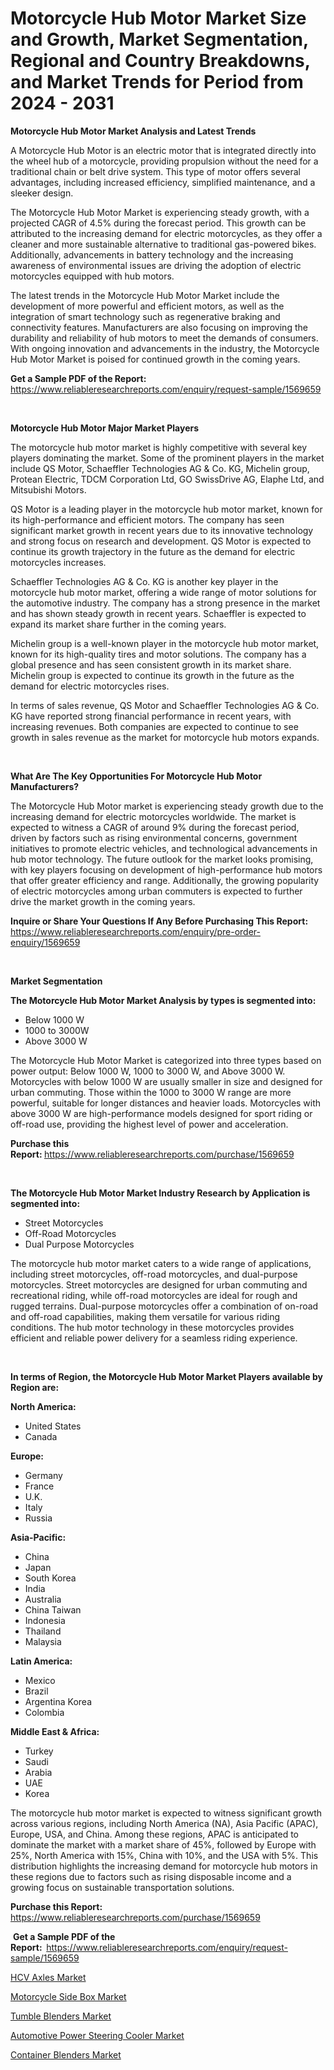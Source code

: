 <p><h1>Motorcycle Hub Motor Market Size and Growth, Market Segmentation, Regional and Country Breakdowns, and Market Trends for Period from 2024 -  2031</h1></p><p><strong>Motorcycle Hub Motor Market Analysis and Latest Trends</strong></p>
<p><p>A Motorcycle Hub Motor is an electric motor that is integrated directly into the wheel hub of a motorcycle, providing propulsion without the need for a traditional chain or belt drive system. This type of motor offers several advantages, including increased efficiency, simplified maintenance, and a sleeker design.</p><p>The Motorcycle Hub Motor Market is experiencing steady growth, with a projected CAGR of 4.5% during the forecast period. This growth can be attributed to the increasing demand for electric motorcycles, as they offer a cleaner and more sustainable alternative to traditional gas-powered bikes. Additionally, advancements in battery technology and the increasing awareness of environmental issues are driving the adoption of electric motorcycles equipped with hub motors.</p><p>The latest trends in the Motorcycle Hub Motor Market include the development of more powerful and efficient motors, as well as the integration of smart technology such as regenerative braking and connectivity features. Manufacturers are also focusing on improving the durability and reliability of hub motors to meet the demands of consumers. With ongoing innovation and advancements in the industry, the Motorcycle Hub Motor Market is poised for continued growth in the coming years.</p></p>
<p><strong>Get a Sample PDF of the Report:&nbsp;</strong> <a href="https://www.reliableresearchreports.com/enquiry/request-sample/1569659">https://www.reliableresearchreports.com/enquiry/request-sample/1569659</a></p>
<p>&nbsp;</p>
<p><strong>Motorcycle Hub Motor Major Market Players</strong></p>
<p><p>The motorcycle hub motor market is highly competitive with several key players dominating the market. Some of the prominent players in the market include QS Motor, Schaeffler Technologies AG & Co. KG, Michelin group, Protean Electric, TDCM Corporation Ltd, GO SwissDrive AG, Elaphe Ltd, and Mitsubishi Motors.</p><p>QS Motor is a leading player in the motorcycle hub motor market, known for its high-performance and efficient motors. The company has seen significant market growth in recent years due to its innovative technology and strong focus on research and development. QS Motor is expected to continue its growth trajectory in the future as the demand for electric motorcycles increases.</p><p>Schaeffler Technologies AG & Co. KG is another key player in the motorcycle hub motor market, offering a wide range of motor solutions for the automotive industry. The company has a strong presence in the market and has shown steady growth in recent years. Schaeffler is expected to expand its market share further in the coming years.</p><p>Michelin group is a well-known player in the motorcycle hub motor market, known for its high-quality tires and motor solutions. The company has a global presence and has seen consistent growth in its market share. Michelin group is expected to continue its growth in the future as the demand for electric motorcycles rises.</p><p>In terms of sales revenue, QS Motor and Schaeffler Technologies AG & Co. KG have reported strong financial performance in recent years, with increasing revenues. Both companies are expected to continue to see growth in sales revenue as the market for motorcycle hub motors expands.</p></p>
<p>&nbsp;</p>
<p><strong>What Are The Key Opportunities For Motorcycle Hub Motor Manufacturers?</strong></p>
<p><p>The Motorcycle Hub Motor market is experiencing steady growth due to the increasing demand for electric motorcycles worldwide. The market is expected to witness a CAGR of around 9% during the forecast period, driven by factors such as rising environmental concerns, government initiatives to promote electric vehicles, and technological advancements in hub motor technology. The future outlook for the market looks promising, with key players focusing on development of high-performance hub motors that offer greater efficiency and range. Additionally, the growing popularity of electric motorcycles among urban commuters is expected to further drive the market growth in the coming years.</p></p>
<p><strong>Inquire or Share Your Questions If Any Before Purchasing This Report:</strong> <a href="https://www.reliableresearchreports.com/enquiry/pre-order-enquiry/1569659">https://www.reliableresearchreports.com/enquiry/pre-order-enquiry/1569659</a></p>
<p>&nbsp;</p>
<p><strong>Market Segmentation</strong></p>
<p><strong>The Motorcycle Hub Motor Market Analysis by types is segmented into:</strong></p>
<p><ul><li>Below 1000 W</li><li>1000 to 3000W</li><li>Above 3000 W</li></ul></p>
<p><p>The Motorcycle Hub Motor Market is categorized into three types based on power output: Below 1000 W, 1000 to 3000 W, and Above 3000 W. Motorcycles with below 1000 W are usually smaller in size and designed for urban commuting. Those within the 1000 to 3000 W range are more powerful, suitable for longer distances and heavier loads. Motorcycles with above 3000 W are high-performance models designed for sport riding or off-road use, providing the highest level of power and acceleration.</p></p>
<p><strong>Purchase this Report:&nbsp;</strong><a href="https://www.reliableresearchreports.com/purchase/1569659">https://www.reliableresearchreports.com/purchase/1569659</a></p>
<p>&nbsp;</p>
<p><strong>The Motorcycle Hub Motor Market Industry Research by Application is segmented into:</strong></p>
<p><ul><li>Street Motorcycles</li><li>Off-Road Motorcycles</li><li>Dual Purpose Motorcycles</li></ul></p>
<p><p>The motorcycle hub motor market caters to a wide range of applications, including street motorcycles, off-road motorcycles, and dual-purpose motorcycles. Street motorcycles are designed for urban commuting and recreational riding, while off-road motorcycles are ideal for rough and rugged terrains. Dual-purpose motorcycles offer a combination of on-road and off-road capabilities, making them versatile for various riding conditions. The hub motor technology in these motorcycles provides efficient and reliable power delivery for a seamless riding experience.</p></p>
<p>&nbsp;</p>
<p><strong>In terms of Region, the Motorcycle Hub Motor Market Players available by Region are:</strong></p>
<p>
    <p> <strong> North America: </strong>
        <ul>
            <li>United States</li>
            <li>Canada</li>
        </ul>
        </p> 
    <p> <strong> Europe: </strong>
        <ul>
            <li>Germany</li>
            <li>France</li>
            <li>U.K.</li>
            <li>Italy</li>
            <li>Russia</li>
        </ul>
        </p> 
    <p> <strong> Asia-Pacific: </strong>
        <ul>
            <li>China</li>
            <li>Japan</li>
            <li>South Korea</li>
            <li>India</li>
            <li>Australia</li>
            <li>China Taiwan</li>
            <li>Indonesia</li>
            <li>Thailand</li>
            <li>Malaysia</li>
        </ul>
        </p> 
    <p> <strong> Latin America: </strong>
        <ul>
            <li>Mexico</li>
            <li>Brazil</li>
            <li>Argentina Korea</li>
            <li>Colombia</li>
        </ul>
        </p> 
    <p> <strong> Middle East & Africa: </strong>
        <ul>
            <li>Turkey</li>
            <li>Saudi</li>
            <li>Arabia</li>
            <li>UAE</li>
            <li>Korea</li>
        </ul>
    </p>
    </p>
<p><p>The motorcycle hub motor market is expected to witness significant growth across various regions, including North America (NA), Asia Pacific (APAC), Europe, USA, and China. Among these regions, APAC is anticipated to dominate the market with a market share of 45%, followed by Europe with 25%, North America with 15%, China with 10%, and the USA with 5%. This distribution highlights the increasing demand for motorcycle hub motors in these regions due to factors such as rising disposable income and a growing focus on sustainable transportation solutions.</p></p>
<p><strong>Purchase this Report: </strong><a href="https://www.reliableresearchreports.com/purchase/1569659">https://www.reliableresearchreports.com/purchase/1569659</a></p>
<p>&nbsp;<strong>Get a Sample PDF of the Report:&nbsp;&nbsp;</strong><a href="https://www.reliableresearchreports.com/enquiry/request-sample/1569659">https://www.reliableresearchreports.com/enquiry/request-sample/1569659</a></p>
<p><strong></strong></p>
<p><p><a href="https://github.com/myacatherineblakecaczo9vcsw/Market-Research-Report-List-1/blob/main/hcv-axles-market.md">HCV Axles Market</a></p><p><a href="https://github.com/ashepherd82/Market-Research-Report-List-3/blob/main/motorcycle-side-box-market.md">Motorcycle Side Box Market</a></p><p><a href="https://issuu.com/reportprime-2/docs/tumble-blenders-market-size-2030.pptx">Tumble Blenders Market</a></p><p><a href="https://github.com/irfadac/Market-Research-Report-List-2/blob/main/automotive-power-steering-cooler-market.md">Automotive Power Steering Cooler Market</a></p><p><a href="https://issuu.com/reportprime-2/docs/container-blenders-market-size-2030.pptx">Container Blenders Market</a></p></p>